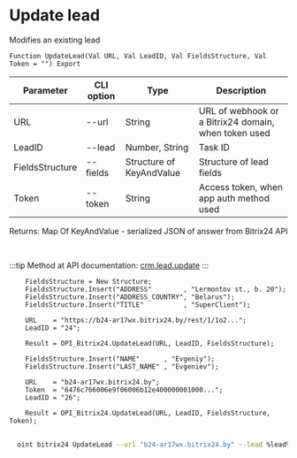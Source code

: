 ﻿---
sidebar_position: 5
---

# Update lead
 Modifies an existing lead



`Function UpdateLead(Val URL, Val LeadID, Val FieldsStructure, Val Token = "") Export`

  | Parameter | CLI option | Type | Description |
  |-|-|-|-|
  | URL | --url | String | URL of webhook or a Bitrix24 domain, when token used |
  | LeadID | --lead | Number, String | Task ID |
  | FieldsStructure | --fields | Structure of KeyAndValue | Structure of lead fields |
  | Token | --token | String | Access token, when app auth method used |

  
  Returns:  Map Of KeyAndValue - serialized JSON of answer from Bitrix24 API

<br/>

:::tip
Method at API documentation: [crm.lead.update](https://dev.1c-bitrix.ru/rest_help/crm/leads/crm_lead_update.php)
:::
<br/>


```bsl title="Code example"
    FieldsStructure = New Structure;
    FieldsStructure.Insert("ADDRESS"        , "Lermontov st., b. 20");
    FieldsStructure.Insert("ADDRESS_COUNTRY", "Belarus");
    FieldsStructure.Insert("TITLE"          , "SuperClient");

    URL    = "https://b24-ar17wx.bitrix24.by/rest/1/1o2...";
    LeadID = "24";

    Result = OPI_Bitrix24.UpdateLead(URL, LeadID, FieldsStructure);

    FieldsStructure.Insert("NAME"      , "Evgeniy");
    FieldsStructure.Insert("LAST_NAME" , "Evgeniev");

    URL    = "b24-ar17wx.bitrix24.by";
    Token  = "6476c766006e9f06006b12e400000001000...";
    LeadID = "26";

    Result = OPI_Bitrix24.UpdateLead(URL, LeadID, FieldsStructure, Token);
```



```sh title="CLI command example"
    
  oint bitrix24 UpdateLead --url "b24-ar17wx.bitrix24.by" --lead %lead% --fields %fields% --token "ec4dc366006e9f06006b12e400000001000..."

```

```json title="Result"

```

